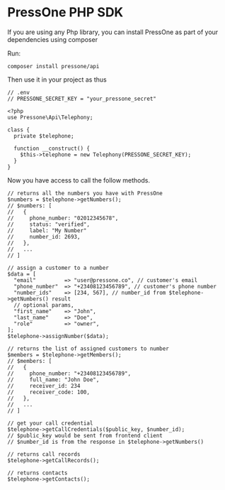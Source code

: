 # PressOne PHP SDK

If you are using any Php library, you can install PressOne as part of your dependencies using composer

Run:

    composer install pressone/api

Then use it in your project as thus

    // .env
    // PRESSONE_SECRET_KEY = "your_pressone_secret"

    <?php
    use Pressone\Api\Telephony;

    class {
      private $telephone;

      function __construct() {
        $this->telephone = new Telephony(PRESSONE_SECRET_KEY);
      }
    }

Now you have access to call the follow methods.

    // returns all the numbers you have with PressOne
    $numbers = $telephone->getNumbers();
    // $numbers: [
    //   {
    //     phone_number: "02012345678",
    //     status: "verified",
    //     label: "My Number"
    //     number_id: 2693,
    //   },
    //   ...
    // ]

    // assign a customer to a number
    $data = [
      "email"         => "user@pressone.co", // customer's email
      "phone_number"  => "+23408123456789", // customer's phone number
      "number_ids"    => [234, 567], // number_id from $telephone->getNumbers() result
      // optional params,
      "first_name"    => "John",
      "last_name"     => "Doe",
      "role"          => "owner",
    ];
    $telephone->assignNumber($data);

    // returns the list of assigned customers to number
    $members = $telephone->getMembers();
    // $members: [
    //   {
    //     phone_number: "+23408123456789",
    //     full_name: "John Doe",
    //     receiver_id: 234
    //     receiver_code: 100,
    //   },
    //   ...
    // ]

    // get your call credential
    $telephone->getCallCredentials($public_key, $number_id);
    // $public_key would be sent from frontend client
    // $number_id is from the response in $telephone->getNumbers()

    // returns call records
    $telephone->getCallRecords();

    // returns contacts
    $telephone->getContacts();

          